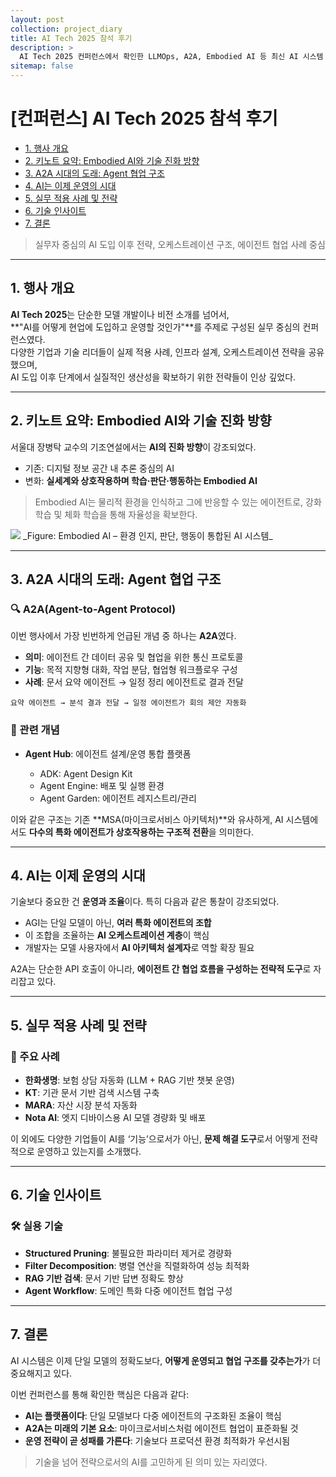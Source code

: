 ```yaml
---
layout: post
collection: project_diary
title: AI Tech 2025 참석 후기
description: >
  AI Tech 2025 컨퍼런스에서 확인한 LLMOps, A2A, Embodied AI 등 최신 AI 시스템 운영 전략
sitemap: false
---
```


# [컨퍼런스] AI Tech 2025 참석 후기

- [1. 행사 개요](#1-행사-개요)
- [2. 키노트 요약: Embodied AI와 기술 진화 방향](#2-키노트-요약-embodied-ai와-기술-진화-방향)
- [3. A2A 시대의 도래: Agent 협업 구조](#3-a2a-시대의-도래-agent-협업-구조)
- [4. AI는 이제 운영의 시대](#4-ai는-이제-운영의-시대)
- [5. 실무 적용 사례 및 전략](#5-실무-적용-사례-및-전략)
- [6. 기술 인사이트](#6-기술-인사이트)
- [7. 결론](#7-결론)

> 실무자 중심의 AI 도입 이후 전략, 오케스트레이션 구조, 에이전트 협업 사례 중심

---

## 1. 행사 개요

**AI Tech 2025**는 단순한 모델 개발이나 비전 소개를 넘어서,  
**"AI를 어떻게 현업에 도입하고 운영할 것인가"**를 주제로 구성된 실무 중심의 컨퍼런스였다.  
다양한 기업과 기술 리더들이 실제 적용 사례, 인프라 설계, 오케스트레이션 전략을 공유했으며,  
AI 도입 이후 단계에서 실질적인 생산성을 확보하기 위한 전략들이 인상 깊었다.

---

## 2. 키노트 요약: Embodied AI와 기술 진화 방향

서울대 장병탁 교수의 기조연설에서는 **AI의 진화 방향**이 강조되었다.

- 기존: 디지털 정보 공간 내 추론 중심의 AI
- 변화: **실세계와 상호작용하며 학습·판단·행동하는 Embodied AI**

> Embodied AI는 물리적 환경을 인식하고 그에 반응할 수 있는 에이전트로, 강화학습 및 체화 학습을 통해 자율성을 확보한다.

<img src="https://github-production-user-asset-6210df.s3.amazonaws.com/82145661/448164887-76d2879b-b852-4e1e-95b9-715a1a9c824a.png?X-Amz-Algorithm=AWS4-HMAC-SHA256&X-Amz-Credential=AKIAVCODYLSA53PQK4ZA%2F20250528%2Fus-east-1%2Fs3%2Faws4_request&X-Amz-Date=20250528T010443Z&X-Amz-Expires=300&X-Amz-Signature=3e1da1f9900847a113d2f60899f7bde3f20244757464ad5a77b3ec544728e0ed&X-Amz-SignedHeaders=host"/>  
_Figure: Embodied AI – 환경 인지, 판단, 행동이 통합된 AI 시스템_

---

## 3. A2A 시대의 도래: Agent 협업 구조

### 🔍 A2A(Agent-to-Agent Protocol)

이번 행사에서 가장 빈번하게 언급된 개념 중 하나는 **A2A**였다.

- **의미**: 에이전트 간 데이터 공유 및 협업을 위한 통신 프로토콜
- **기능**: 목적 지향형 대화, 작업 분담, 협업형 워크플로우 구성
- **사례**: 문서 요약 에이전트 → 일정 정리 에이전트로 결과 전달

```text
요약 에이전트 → 분석 결과 전달 → 일정 에이전트가 회의 제안 자동화
```

### 🧩 관련 개념

- **Agent Hub**: 에이전트 설계/운영 통합 플랫폼

  - ADK: Agent Design Kit
  - Agent Engine: 배포 및 실행 환경
  - Agent Garden: 에이전트 레지스트리/관리

이와 같은 구조는 기존 \*\*MSA(마이크로서비스 아키텍처)\*\*와 유사하게,
AI 시스템에서도 **다수의 특화 에이전트가 상호작용하는 구조적 전환**을 의미한다.

---

## 4. AI는 이제 운영의 시대

기술보다 중요한 건 **운영과 조율**이다. 특히 다음과 같은 통찰이 강조되었다.

- AGI는 단일 모델이 아닌, **여러 특화 에이전트의 조합**
- 이 조합을 조율하는 **AI 오케스트레이션 계층**이 핵심
- 개발자는 모델 사용자에서 **AI 아키텍처 설계자**로 역할 확장 필요

A2A는 단순한 API 호출이 아니라, **에이전트 간 협업 흐름을 구성하는 전략적 도구**로 자리잡고 있다.

---

## 5. 실무 적용 사례 및 전략

### 📌 주요 사례

- **한화생명**: 보험 상담 자동화 (LLM + RAG 기반 챗봇 운영)
- **KT**: 기관 문서 기반 검색 시스템 구축
- **MARA**: 자산 시장 분석 자동화
- **Nota AI**: 엣지 디바이스용 AI 모델 경량화 및 배포

이 외에도 다양한 기업들이 AI를 ‘기능’으로서가 아닌,
**문제 해결 도구**로서 어떻게 전략적으로 운영하고 있는지를 소개했다.

---

## 6. 기술 인사이트

### 🛠️ 실용 기술

- **Structured Pruning**: 불필요한 파라미터 제거로 경량화
- **Filter Decomposition**: 병렬 연산을 직렬화하여 성능 최적화
- **RAG 기반 검색**: 문서 기반 답변 정확도 향상
- **Agent Workflow**: 도메인 특화 다중 에이전트 협업 구성

---

## 7. 결론

AI 시스템은 이제 단일 모델의 정확도보다,
**어떻게 운영되고 협업 구조를 갖추는가**가 더 중요해지고 있다.

이번 컨퍼런스를 통해 확인한 핵심은 다음과 같다:

- **AI는 플랫폼이다**: 단일 모델보다 다중 에이전트의 구조화된 조율이 핵심
- **A2A는 미래의 기본 요소**: 마이크로서비스처럼 에이전트 협업이 표준화될 것
- **운영 전략이 곧 성패를 가른다**: 기술보다 프로덕션 환경 최적화가 우선시됨

> 기술을 넘어 전략으로서의 AI를 고민하게 된 의미 있는 자리였다.
